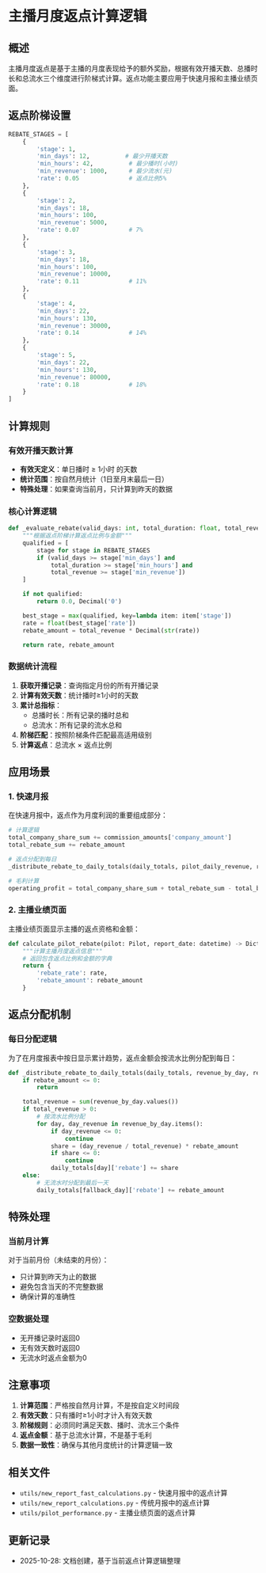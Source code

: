# 主播月度返点计算逻辑

## 概述

主播月度返点是基于主播的月度表现给予的额外奖励，根据有效开播天数、总播时长和总流水三个维度进行阶梯式计算。返点功能主要应用于快速月报和主播业绩页面。

## 返点阶梯设置

```python
REBATE_STAGES = [
    {
        'stage': 1,
        'min_days': 12,          # 最少开播天数
        'min_hours': 42,          # 最少播时(小时)
        'min_revenue': 1000,      # 最少流水(元)
        'rate': 0.05              # 返点比例5%
    },
    {
        'stage': 2,
        'min_days': 18,
        'min_hours': 100,
        'min_revenue': 5000,
        'rate': 0.07              # 7%
    },
    {
        'stage': 3,
        'min_days': 18,
        'min_hours': 100,
        'min_revenue': 10000,
        'rate': 0.11              # 11%
    },
    {
        'stage': 4,
        'min_days': 22,
        'min_hours': 130,
        'min_revenue': 30000,
        'rate': 0.14              # 14%
    },
    {
        'stage': 5,
        'min_days': 22,
        'min_hours': 130,
        'min_revenue': 80000,
        'rate': 0.18              # 18%
    }
]
```

## 计算规则

### 有效开播天数计算

- **有效天定义**：单日播时 ≥ 1小时 的天数
- **统计范围**：按自然月统计（1日至月末最后一日）
- **特殊处理**：如果查询当前月，只计算到昨天的数据

### 核心计算逻辑

```python
def _evaluate_rebate(valid_days: int, total_duration: float, total_revenue: Decimal) -> Tuple[float, Decimal]:
    """根据返点阶梯计算返点比例与金额"""
    qualified = [
        stage for stage in REBATE_STAGES
        if (valid_days >= stage['min_days'] and
            total_duration >= stage['min_hours'] and
            total_revenue >= stage['min_revenue'])
    ]

    if not qualified:
        return 0.0, Decimal('0')

    best_stage = max(qualified, key=lambda item: item['stage'])
    rate = float(best_stage['rate'])
    rebate_amount = total_revenue * Decimal(str(rate))

    return rate, rebate_amount
```

### 数据统计流程

1. **获取开播记录**：查询指定月份的所有开播记录
2. **计算有效天数**：统计播时≥1小时的天数
3. **累计总指标**：
   - 总播时长：所有记录的播时总和
   - 总流水：所有记录的流水总和
4. **阶梯匹配**：按照阶梯条件匹配最高适用级别
5. **计算返点**：总流水 × 返点比例

## 应用场景

### 1. 快速月报

在快速月报中，返点作为月度利润的重要组成部分：

```python
# 计算逻辑
total_company_share_sum += commission_amounts['company_amount']
total_rebate_sum += rebate_amount

# 返点分配到每日
_distribute_rebate_to_daily_totals(daily_totals, pilot_daily_revenue, rebate_amount, month_end_date)

# 毛利计算
operating_profit = total_company_share_sum + total_rebate_sum - total_base_salary_sum
```

### 2. 主播业绩页面

主播业绩页面显示主播的返点资格和金额：

```python
def calculate_pilot_rebate(pilot: Pilot, report_date: datetime) -> Dict[str, Any]:
    """计算主播月度返点信息"""
    # 返回包含返点比例和金额的字典
    return {
        'rebate_rate': rate,
        'rebate_amount': rebate_amount
    }
```

## 返点分配机制

### 每日分配逻辑

为了在月度报表中按日显示累计趋势，返点金额会按流水比例分配到每日：

```python
def _distribute_rebate_to_daily_totals(daily_totals, revenue_by_day, rebate_amount, fallback_day):
    if rebate_amount <= 0:
        return

    total_revenue = sum(revenue_by_day.values())
    if total_revenue > 0:
        # 按流水比例分配
        for day, day_revenue in revenue_by_day.items():
            if day_revenue <= 0:
                continue
            share = (day_revenue / total_revenue) * rebate_amount
            if share <= 0:
                continue
            daily_totals[day]['rebate'] += share
    else:
        # 无流水时分配到最后一天
        daily_totals[fallback_day]['rebate'] += rebate_amount
```

## 特殊处理

### 当前月计算

对于当前月份（未结束的月份）：
- 只计算到昨天为止的数据
- 避免包含当天的不完整数据
- 确保计算的准确性

### 空数据处理

- 无开播记录时返回0
- 无有效天数时返回0
- 无流水时返点金额为0

## 注意事项

1. **计算范围**：严格按自然月计算，不是按自定义时间段
2. **有效天数**：只有播时≥1小时才计入有效天数
3. **阶梯规则**：必须同时满足天数、播时、流水三个条件
4. **返点金额**：基于总流水计算，不是基于毛利
5. **数据一致性**：确保与其他月度统计的计算逻辑一致

## 相关文件

- `utils/new_report_fast_calculations.py` - 快速月报中的返点计算
- `utils/new_report_calculations.py` - 传统月报中的返点计算
- `utils/pilot_performance.py` - 主播业绩页面的返点计算

## 更新记录

- 2025-10-28: 文档创建，基于当前返点计算逻辑整理
